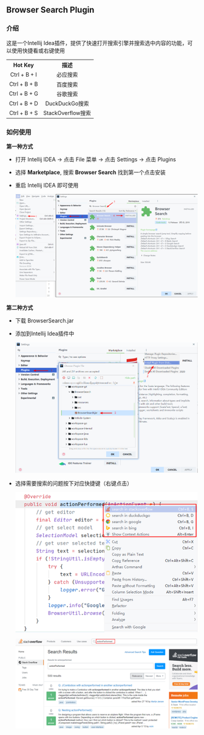 ## Browser Search Plugin

### 介绍

这是一个Intellij Idea插件，提供了快速打开搜索引擎并搜索选中内容的功能，可以使用快捷看或右键使用

<table>
    <tr>
        <th>Hot Key</th>
        <th>描述</th>
    </tr>
    <tr>
        <td align="center">Ctrl + B + I</td>
        <td align="center">必应搜索</td>
    </tr>
    <tr>
        <td align="center">Ctrl + B + B</td>
        <td align="center">百度搜索</td>
    </tr>
    <tr>
        <td align="center">Ctrl + B + G</td>
        <td align="center">谷歌搜索</td>
    </tr>
    <tr>
        <td align="center">Ctrl + B + D</td>
        <td align="center">DuckDuckGo搜索</td>
    </tr>
    <tr>
        <td align="center">Ctrl + B + S</td>
        <td align="center">StackOverflow搜索</td>
    </tr>
</table>

### 如何使用

**第一种方式**

* 打开 Intellij IDEA -> 点击 File 菜单 -> 点击 Settings -> 点击 Plugins

* 选择 **Marketplace**, 搜索 **Browser Search** 找到第一个点击安装

* 重启 Intellij IDEA 即可使用
   
   ![MarketInstall](src/img/marketInstall.png)

**第二种方式**

* 下载 BrowserSearch.jar

* 添加到Intellij Idea插件中

  ![Install](src/img/install.png)

* 选择需要搜索的问题按下对应快捷键（右键点击）

  ![Use](src/img/use-editor.png)

  ![Result](src/img/result.png)